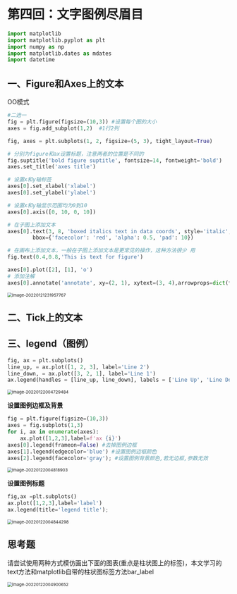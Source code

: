 # 第四回：文字图例尽眉目

```python
import matplotlib
import matplotlib.pyplot as plt
import numpy as np
import matplotlib.dates as mdates
import datetime
```



## 一、Figure和Axes上的文本

OO模式

```python
#二选一
fig = plt.figure(figsize=(10,3)) #设置每个图的大小
axes = fig.add_subplot(1,2)  #1行2列

fig, axes = plt.subplots(1, 2, figsize=(5, 3), tight_layout=True)

# 分别为figure和ax设置标题，注意两者的位置是不同的
fig.suptitle('bold figure suptitle', fontsize=14, fontweight='bold')
axes.set_title('axes title')

# 设置x和y轴标签
axes[0].set_xlabel('xlabel')
axes[0].set_ylabel('ylabel')

# 设置x和y轴显示范围均为0到10
axes[0].axis([0, 10, 0, 10])

# 在子图上添加文本
axes[0].text(3, 8, 'boxed italics text in data coords', style='italic',
        bbox={'facecolor': 'red', 'alpha': 0.5, 'pad': 10})

# 在画布上添加文本，一般在子图上添加文本是更常见的操作，这种方法很少	用
fig.text(0.4,0.8,'This is text for figure')

axes[0].plot([2], [1], 'o')
# 添加注解
axes[0].annotate('annotate', xy=(2, 1), xytext=(3, 4),arrowprops=dict(facecolor='black', shrink=0.05));
```

<img src="C:\Users\Williams\Desktop\matplotlib\image-20220121231957767.png" alt="image-20220121231957767" style="zoom:67%;" />

## 二、Tick上的文本

## 三、legend（图例）

```python
fig, ax = plt.subplots()
line_up, = ax.plot([1, 2, 3], label='Line 2')
line_down, = ax.plot([3, 2, 1], label='Line 1')
ax.legend(handles = [line_up, line_down], labels = ['Line Up', 'Line Down']);
```

<img src="C:\Users\Williams\Desktop\matplotlib\image-20220122004729484.png" alt="image-20220122004729484" style="zoom:67%;" />

**设置图例边框及背景**

```python
fig = plt.figure(figsize=(10,3))
axes = fig.subplots(1,3)
for i, ax in enumerate(axes):
    ax.plot([1,2,3],label=f'ax {i}')
axes[0].legend(frameon=False) #去掉图例边框
axes[1].legend(edgecolor='blue') #设置图例边框颜色
axes[2].legend(facecolor='gray'); #设置图例背景颜色,若无边框,参数无效
```

<img src="C:\Users\Williams\Desktop\matplotlib\image-20220122004818903.png" alt="image-20220122004818903" style="zoom:67%;" />

**设置图例标题**

```python
fig,ax =plt.subplots()
ax.plot([1,2,3],label='label')
ax.legend(title='legend title');
```

<img src="C:\Users\Williams\Desktop\matplotlib\image-20220122004844298.png" alt="image-20220122004844298" style="zoom:67%;" />

## 思考题

请尝试使用两种方式模仿画出下面的图表(重点是柱状图上的标签)，本文学习的text方法和matplotlib自带的柱状图标签方法bar_label

<img src="C:\Users\Williams\Desktop\matplotlib\image-20220122004900652.png" alt="image-20220122004900652" style="zoom:67%;" />

